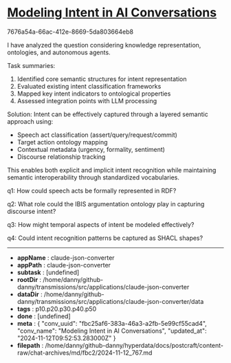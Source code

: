 # [Modeling Intent in AI Conversations](https://claude.ai/chat/fbc25af6-383a-46a3-a2fb-5e99cf55cad4)

7676a54a-66ac-412e-8669-5da803664eb8

 I have analyzed the question considering knowledge representation, ontologies, and autonomous agents.

Task summaries:
1. Identified core semantic structures for intent representation
2. Evaluated existing intent classification frameworks
3. Mapped key intent indicators to ontological properties 
4. Assessed integration points with LLM processing

Solution:
Intent can be effectively captured through a layered semantic approach using:
- Speech act classification (assert/query/request/commit)
- Target action ontology mapping
- Contextual metadata (urgency, formality, sentiment)
- Discourse relationship tracking

This enables both explicit and implicit intent recognition while maintaining semantic interoperability through standardized vocabularies.

q1: How could speech acts be formally represented in RDF?

q2: What role could the IBIS argumentation ontology play in capturing discourse intent?

q3: How might temporal aspects of intent be modeled effectively?

q4: Could intent recognition patterns be captured as SHACL shapes?

---

* **appName** : claude-json-converter
* **appPath** : claude-json-converter
* **subtask** : [undefined]
* **rootDir** : /home/danny/github-danny/transmissions/src/applications/claude-json-converter
* **dataDir** : /home/danny/github-danny/transmissions/src/applications/claude-json-converter/data
* **tags** : p10.p20.p30.p40.p50
* **done** : [undefined]
* **meta** : {
  "conv_uuid": "fbc25af6-383a-46a3-a2fb-5e99cf55cad4",
  "conv_name": "Modeling Intent in AI Conversations",
  "updated_at": "2024-11-12T09:52:53.283000Z"
}
* **filepath** : /home/danny/github-danny/hyperdata/docs/postcraft/content-raw/chat-archives/md/fbc2/2024-11-12_767.md
